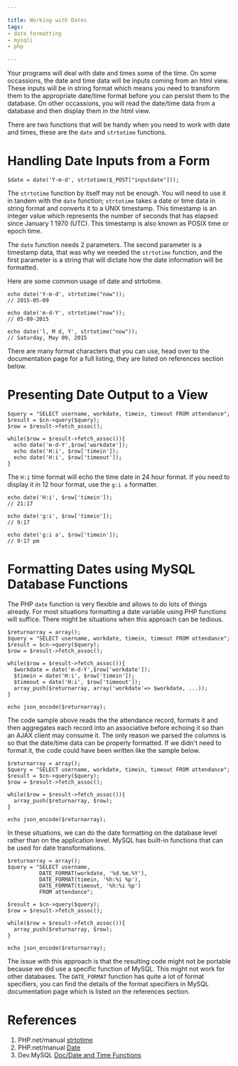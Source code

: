 ```yaml
---

title: Working with Dates
tags:
- date formatting
- mysqli
- php

---
```


Your programs will deal with date and times some of the time. On some occassions, the date and time data will be inputs coming from an html view. These inputs will be in string format which means you need to transform them to the appropriate date/time format before you can persist them to the database. On other occassions,  you will read the date/time data from a database and then display them in the html view. 

There are two functions that will be handy when you need to work with date and times, these are the `date` and `strtotime` functions.

# Handling Date Inputs from a Form

~~~
$date = date('Y-m-d', strtotime($_POST["inputdate"]));
~~~

The `strtotime` function by itself may not be enough. You will need to use it in tandem with the `date` function; `strtotime` takes a date or time data in string format and converts it to a UNIX timestamp. This timestamp is an integer value which represents the number of seconds that has elapsed since January 1 1970 (UTC). This timestamp is also known as POSIX time or epoch time. 

The `date` function needs 2 parameters. The second parameter is a timestamp data, that was why we needed the `strtotime` function, and  the first parameter is a string that will dictate how the date information will be formatted. 

Here are some common usage of date and strtotime.

~~~
echo date('Y-m-d', strtotime("now"));
// 2015-05-09

echo date('m-d-Y', strtotime("now"));
// 05-09-2015

echo date('l, M d, Y', strtotime("now"));
// Saturday, May 09, 2015
~~~ 

There are many format characters that you can use, head over to the documentation page for a full listing, they are listed on references section below.


# Presenting Date Output to a View

~~~
$query = "SELECT username, workdate, timein, timeout FROM attendance";
$result = $cn->query($query);
$row = $result->fetch_assoc();

while($row = $result->fetch_assoc()){
  echo date('m-d-Y',$row['workdate']);
  echo date('H:i', $row['timein']);
  echo date('H:i', $row['timeout']);
}
~~~

The `H:i` time format will echo the time date in 24 hour format. If you need to display it in 12 hour format, use the `g:i a` formatter. 

~~~
echo date('H:i', $row['timein']);
// 21:17

echo date('g:i', $row['timein']);
// 9:17

echo date('g:i a', $row['timein']);
// 9:17 pm
~~~

# Formatting Dates using MySQL Database Functions

The PHP `date` function is very flexible and allows to do lots of things already. For most situations formatting a date variable using PHP functions will suffice. There might be situations when this approach can be tedious. 

~~~
$returnarray = array();
$query = "SELECT username, workdate, timein, timeout FROM attendance";
$result = $cn->query($query);
$row = $result->fetch_assoc();

while($row = $result->fetch_assoc()){
  $workdate = date('m-d-Y',$row['workdate']);
  $timein = date('H:i', $row['timein']);
  $timeout = date('H:i', $row['timeout']);
  array_push($returnarray, array('workdate'=> $workdate, ...));
}

echo json_encode($returnarray);
~~~

The code sample above reads the the attendance record, formats it and then aggregates each record into an associative before echoing  it so than an AJAX client may consume it. The only reason we parsed the columns is so that the date/time data can be properly formatted. If we didn't need to format it, the code could have been written like the sample below.

~~~
$returnarray = array();
$query = "SELECT username, workdate, timein, timeout FROM attendance";
$result = $cn->query($query);
$row = $result->fetch_assoc();

while($row = $result->fetch_assoc()){
  array_push($returnarray, $row);
}

echo json_encode($returnarray);
~~~

In these situations, we can do the date formatting on the database level rather than on the application level. MySQL has built-in functions that can be used for date transformations.

~~~
$returnarray = array();
$query = "SELECT username, 
          DATE_FORMAT(workdate, '%d.%m.%Y'), 
          DATE_FORMAT(timein, '%h:%i %p'), 
          DATE_FORMAT(timeout, '%h:%i %p')
          FROM attendance";
          
$result = $cn->query($query);
$row = $result->fetch_assoc();

while($row = $result->fetch_assoc()){
  array_push($returnarray, $row);
}

echo json_encode($returnarray);
~~~

The issue with this approach is that the resulting code might not be portable because we did use a specific function of MySQL. This might not work for other databases. The `DATE_FORMAT` function has quite a lot of format specifiers, you can find the details of the format specifiers in MySQL documentation page which is listed on the references section.


# References

1. PHP.net/manual [strtotime](http://php.net/manual/en/function.strtotime.php)
2. PHP.net/manual [Date](http://php.net/manual/en/function.date.php)
3. Dev.MySQL [Doc/Date and Time Functions](https://dev.mysql.com/doc/refman/5.5/en/date-and-time-functions.html#function_date-format)

